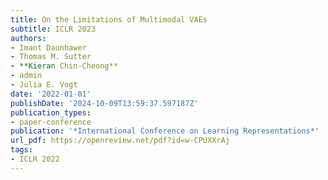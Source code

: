 ```yaml
---
title: On the Limitations of Multimodal VAEs
subtitle: ICLR 2023
authors:
- Imant Daunhawer
- Thomas M. Sutter
- **Kieran Chin-Cheong**
- admin
- Julia E. Vogt
date: '2022-01-01'
publishDate: '2024-10-09T13:59:37.597187Z'
publication_types:
- paper-conference
publication: '*International Conference on Learning Representations*'
url_pdf: https://openreview.net/pdf?id=w-CPUXXrAj
tags:
- ICLR 2022
---
```

